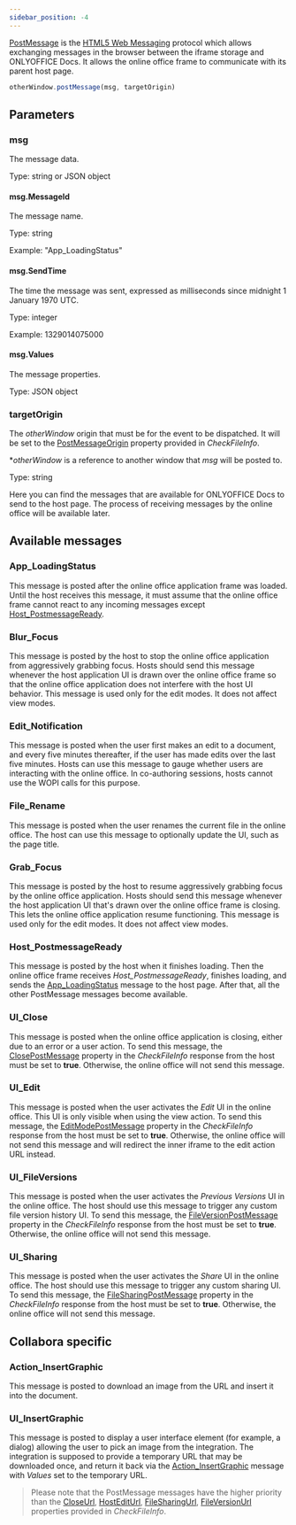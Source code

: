 ```yaml
---
sidebar_position: -4
---
```


[PostMessage](https://docs.microsoft.com/en-us/microsoft-365/cloud-storage-partner-program/online/scenarios/postmessage) is the [HTML5 Web Messaging](https://html.spec.whatwg.org/multipage/web-messaging.html#posting-messages) protocol which allows exchanging messages in the browser between the iframe storage and ONLYOFFICE Docs. It allows the online office frame to communicate with its parent host page.

``` ts
otherWindow.postMessage(msg, targetOrigin)
```

## Parameters

### msg

The message data.

Type: string or JSON object

#### msg.MessageId

The message name.

Type: string

Example: "App\_LoadingStatus"

#### msg.SendTime

The time the message was sent, expressed as milliseconds since midnight 1 January 1970 UTC.

Type: integer

Example: 1329014075000

#### msg.Values

The message properties.

Type: JSON object

### targetOrigin

The *otherWindow* origin that must be for the event to be dispatched. It will be set to the [PostMessageOrigin](./WOPI%20REST%20API/CheckFileInfo.md#postmessageorigin) property provided in *CheckFileInfo*.

\**otherWindow* is a reference to another window that *msg* will be posted to.

Type: string

Here you can find the messages that are available for ONLYOFFICE Docs to send to the host page. The process of receiving messages by the online office will be available later.

## Available messages

### App\_LoadingStatus

This message is posted after the online office application frame was loaded. Until the host receives this message, it must assume that the online office frame cannot react to any incoming messages except [Host\_PostmessageReady](#host_postmessageready).

### Blur\_Focus

This message is posted by the host to stop the online office application from aggressively grabbing focus. Hosts should send this message whenever the host application UI is drawn over the online office frame so that the online office application does not interfere with the host UI behavior. This message is used only for the edit modes. It does not affect view modes.

### Edit\_Notification

This message is posted when the user first makes an edit to a document, and every five minutes thereafter, if the user has made edits over the last five minutes. Hosts can use this message to gauge whether users are interacting with the online office. In co-authoring sessions, hosts cannot use the WOPI calls for this purpose.

### File\_Rename

This message is posted when the user renames the current file in the online office. The host can use this message to optionally update the UI, such as the page title.

### Grab\_Focus

This message is posted by the host to resume aggressively grabbing focus by the online office application. Hosts should send this message whenever the host application UI that's drawn over the online office frame is closing. This lets the online office application resume functioning. This message is used only for the edit modes. It does not affect view modes.

### Host\_PostmessageReady

This message is posted by the host when it finishes loading. Then the online office frame receives *Host\_PostmessageReady*, finishes loading, and sends the [App\_LoadingStatus](#app_loadingstatus) message to the host page. After that, all the other PostMessage messages become available.

### UI\_Close

This message is posted when the online office application is closing, either due to an error or a user action. To send this message, the [ClosePostMessage](./WOPI%20REST%20API/CheckFileInfo.md#closepostmessage) property in the *CheckFileInfo* response from the host must be set to **true**. Otherwise, the online office will not send this message.

### UI\_Edit

This message is posted when the user activates the *Edit* UI in the online office. This UI is only visible when using the view action. To send this message, the [EditModePostMessage](./WOPI%20REST%20API/CheckFileInfo.md#editmodepostmessage) property in the *CheckFileInfo* response from the host must be set to **true**. Otherwise, the online office will not send this message and will redirect the inner iframe to the edit action URL instead.

### UI\_FileVersions

This message is posted when the user activates the *Previous Versions* UI in the online office. The host should use this message to trigger any custom file version history UI. To send this message, the [FileVersionPostMessage](./WOPI%20REST%20API/CheckFileInfo.md#fileversionpostmessage) property in the *CheckFileInfo* response from the host must be set to **true**. Otherwise, the online office will not send this message.

### UI\_Sharing

This message is posted when the user activates the *Share* UI in the online office. The host should use this message to trigger any custom sharing UI. To send this message, the [FileSharingPostMessage](./WOPI%20REST%20API/CheckFileInfo.md#filesharingpostmessage) property in the *CheckFileInfo* response from the host must be set to **true**. Otherwise, the online office will not send this message.

## Collabora specific

### Action\_InsertGraphic

This message is posted to download an image from the URL and insert it into the document.

### UI\_InsertGraphic

This message is posted to display a user interface element (for example, a dialog) allowing the user to pick an image from the integration. The integration is supposed to provide a temporary URL that may be downloaded once, and return it back via the [Action\_InsertGraphic](#action_insertgraphic) message with *Values* set to the temporary URL.

> Please note that the PostMessage messages have the higher priority than the [CloseUrl](./WOPI%20REST%20API/CheckFileInfo.md#closeurl), [HostEditUrl](./WOPI%20REST%20API/CheckFileInfo.md#hostediturl), [FileSharingUrl](./WOPI%20REST%20API/CheckFileInfo.md#filesharingurl), [FileVersionUrl](./WOPI%20REST%20API/CheckFileInfo.md#fileversionurl) properties provided in *CheckFileInfo*.
